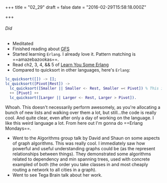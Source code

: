 
+++
title = "02_29"
draft = false
date = "2016-02-29T15:58:18.000Z"

+++
###### Did
- Meditated
- Finished reading about [GFS](https://pdos.csail.mit.edu/6.824/papers/gfs.pdf)
- Started learning `Erlang`. I already love it. Pattern matching is ==amazebazookas==.
- Read ch2, 3, 4, && 5 of [Learn You Some Erlang](http://learnyousomeerlang.com/)
- Compared to quicksort in other languages, here's `Erlang`:
```erlang
lc_quicksort([]) -> [];
lc_quicksort([Pivot|Rest]) ->
  lc_quicksort([Smaller || Smaller <- Rest, Smaller =< Pivot]) % This is list comprehensions
  ++ [Pivot] ++
  lc_quicksort([Larger || Larger <- Rest, Larger > Pivot]).
```
Whoah. This doesn't necessarily perform awesomely, as you're allocating a bunch of new lists and walking over them a lot, but still...the code is really cool. And quite clear, even after only a day of working on the language. I like this weird language a lot. From here out I'm gonna do ==Erlang Mondays==.

- Went to the Algorithms group talk by David and Shaun on some aspects of graph algorithms. This was really cool. I immediately saw how powerful and useful understanding graphs could be (as the represent relationships between things). They demonstrated some algorithms related to dependency and min spanning trees, used with concrete exampled of both (the order you take classes in and most cheaply routing a network to all cities in a graph).
- Went to see Tega Brain talk about her work.
